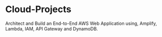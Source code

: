 # Cloud-Projects
Architect and Build an End-to-End AWS Web Application using, Amplify, Lambda, IAM, API Gateway and DynamoDB.
